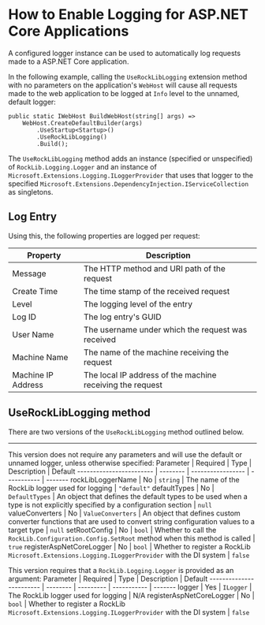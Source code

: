 # How to Enable Logging for ASP.NET Core Applications

A configured logger instance can be used to automatically log requests made to a ASP.NET Core application.

In the following example, calling the `UseRockLibLogging` extension method with no parameters on the application's `WebHost` will cause all requests made to the web application to be logged at `Info` level to the unnamed, default logger:

    public static IWebHost BuildWebHost(string[] args) =>
        WebHost.CreateDefaultBuilder(args)
            .UseStartup<Startup>()
            .UseRockLibLogging()
            .Build();

The `UseRockLibLogging` method adds an instance (specified or unspecified) of `RockLib.Logging.Logger` and an instance of `Microsoft.Extensions.Logging.ILoggerProvider` that uses that logger to the specified `Microsoft.Extensions.DependencyInjection.IServiceCollection` as singletons.

## Log Entry

Using this, the following properties are logged per request:

Property            | Description
------------------- | -----------
Message             | The HTTP method and URI path of the request
Create Time         | The time stamp of the received request
Level               | The logging level of the entry
Log ID              | The log entry's GUID
User Name           | The username under which the request was received
Machine Name        | The name of the machine receiving the request
Machine IP Address  | The local IP address of the machine receiving the request

## UseRockLibLogging method

There are two versions of the `UseRockLibLogging` method outlined below.

---
This version does not require any parameters and will use the default or unnamed logger, unless otherwise specified:
Parameter                | Required | Type              | Description | Default
------------------------ | -------- | ----------------- | ----------- | -------
rockLibLoggerName        | No       | `string`          | The name of the RockLib logger used for logging | `"default"`
defaultTypes             | No       | `DefaultTypes`    | An object that defines the default types to be used when a type is not explicitly specified by a configuration section  | `null`
valueConverters          | No       | `ValueConverters` | An object that defines custom converter functions that are used to convert string configuration values to a target type | `null`
setRootConfig            | No       | `bool`            | Whether to call the `RockLib.Configuration.Config.SetRoot` method when this method is called | `true`
registerAspNetCoreLogger | No       | `bool`            | Whether to register a RockLib `Microsoft.Extensions.Logging.ILoggerProvider` with the DI system | `false`

This version requires that a `RockLib.Logging.Logger` is provided as an argument:
Parameter                | Required | Type      | Description | Default
------------------------ | -------- | --------- | ----------- | -------
logger                   | Yes      | `ILogger` | The RockLib logger used for logging | N/A
registerAspNetCoreLogger | No       | `bool`    | Whether to register a RockLib `Microsoft.Extensions.Logging.ILoggerProvider` with the DI system | `false`
